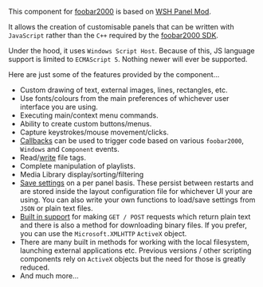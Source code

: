 This component for [foobar2000](https://www.foobar2000.org) is based on [WSH Panel Mod](https://code.google.com/archive/p/foo-wsh-panel-mod/).

It allows the creation of customisable panels that can be written with
`JavaScript` rather than the `C++` required by the [foobar2000 SDK](https://www.foobar2000.org/SDK).

Under the hood, it uses `Windows Script Host`. Because of this, JS language
support is limited to `ECMAScript 5`. Nothing newer will ever be supported.

Here are just some of the features provided by the component...

* Custom drawing of text, external images, lines, rectangles, etc.
* Use fonts/colours from the main preferences of whichever user interface you are using.
* Executing main/context menu commands.
* Ability to create custom buttons/menus.
* Capture keystrokes/mouse movement/clicks.
* [Callbacks](api/callbacks/index.md) can be used to trigger code based on various `foobar2000`, `Windows` and `Component` events.
* Read/[write](api/interfaces/IMetadbHandleList.md#updatefileinfofromjsonstr) file tags.
* Complete manipulation of playlists.
* Media Library display/sorting/filtering
* [Save settings](api/namespaces/window.md#windowgetpropertyname-default_value) on a per panel basis. These persist between restarts
and are stored inside the layout configuration file for whichever UI your are using. You can also write your own functions to
load/save settings from `JSON` or plain text files.
* [Built in support](api/namespaces/utils.md#utilshttprequestasyncwindow_id-type-url-user_agent_or_headers-post_data) for
making `GET / POST` requests which return plain text and there is also a method for downloading binary files. If you prefer, you
can use the `Microsoft.XMLHTTP` `ActiveX` object.
* There are many built in methods for working with the local filesystem, launching external applications etc. Previous
versions / other scripting components rely on `ActiveX` objects but the need for those is greatly reduced.
* And much more...
